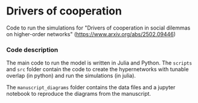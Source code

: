# Drivers of cooperation
Code to run the simulations for "Drivers of cooperation in social dilemmas on higher-order networks" (https://www.arxiv.org/abs/2502.09446)

### Code description
The main code to run the model is written in Julia and Python. The `scripts` and `src` folder contain the code to create the hypernetworks with tunable overlap (in python) and run the simulations (in julia).


The `manuscript_diagrams` folder contains the data files and a jupyter notebook to reproduce the diagrams from the manuscript.

